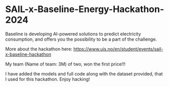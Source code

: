 # SAIL-x-Baseline-Energy-Hackathon-2024
Baseline is developing AI-powered solutions to predict electricity consumption, and offers you the possibility to be a part of the challenge. 

More about the hackathon here: https://www.uis.no/en/student/events/sail-x-baseline-hackathon

My team (Name of team: 3M) of two, won the first price!!!

I have added the models and full code along with the dataset provided, that I used for this hackathon. Enjoy hacking!
